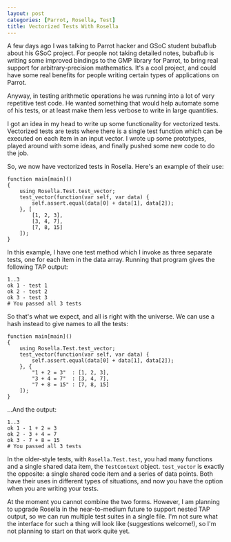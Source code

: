 ```yaml
---
layout: post
categories: [Parrot, Rosella, Test]
title: Vectorized Tests With Rosella
---
```


A few days ago I was talking to Parrot hacker and GSoC student bubaflub about
his GSoC project. For people not taking detailed notes, bubaflub is writing
some improved bindings to the GMP library for Parrot, to bring real support
for arbitrary-precision mathematics. It's a cool project, and could have some
real benefits for people writing certain types of applications on Parrot.

Anyway, in testing arithmetic operations he was running into a lot of very
repetitive test code. He wanted something that would help automate some of
his tests, or at least make them less verbose to write in large quantities.

I got an idea in my head to write up some functionality for vectorized tests.
Vectorized tests are tests where there is a single test function which can be
executed on each item in an input vector. I wrote up some prototypes, played
around with some ideas, and finally pushed some new code to do the job.

So, we now have vectorized tests in Rosella. Here's an example of their use:

    function main[main]()
    {
        using Rosella.Test.test_vector;
        test_vector(function(var self, var data) {
            self.assert.equal(data[0] + data[1], data[2]);
        }, [
            [1, 2, 3],
            [3, 4, 7],
            [7, 8, 15]
        ]);
    }

In this example, I have one test method which I invoke as three separate
tests, one for each item in the data array. Running that program gives the
following TAP output:

    1..3
    ok 1 - test 1
    ok 2 - test 2
    ok 3 - test 3
    # You passed all 3 tests

So that's what we expect, and all is right with the universe. We can use a
hash instead to give names to all the tests:

    function main[main]()
    {
        using Rosella.Test.test_vector;
        test_vector(function(var self, var data) {
            self.assert.equal(data[0] + data[1], data[2]);
        }, {
            "1 + 2 = 3"  : [1, 2, 3],
            "3 + 4 = 7"  : [3, 4, 7],
            "7 + 8 = 15" : [7, 8, 15]
        ]);
    }

...And the output:

    1..3
    ok 1 - 1 + 2 = 3
    ok 2 - 3 + 4 = 7
    ok 3 - 7 + 8 = 15
    # You passed all 3 tests

In the older-style tests, with `Rosella.Test.test`, you had many functions and
a single shared data item, the `TestContext` object. `test_vector` is exactly
the opposite: a single shared code item and a series of data points. Both have
their uses in different types of situations, and now you have the option
when you are writing your tests.

At the moment you cannot combine the two forms. However, I am planning to
upgrade Rosella in the near-to-medium future to support nested TAP output, so
we can run multiple test suites in a single file. I'm not sure what the
interface for such a thing will look like (suggestions welcome!), so I'm not
planning to start on that work quite yet.
